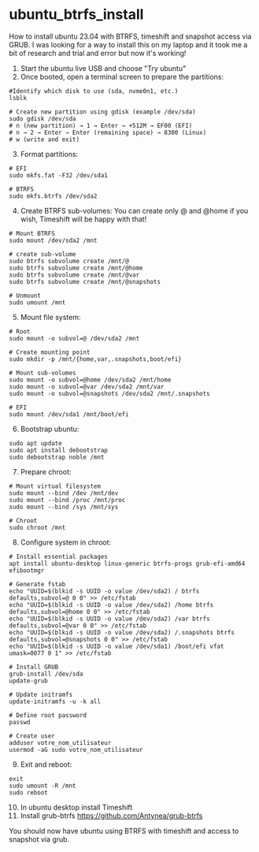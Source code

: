 # ubuntu_btrfs_install
How to install ubuntu 23.04 with BTRFS, timeshift and snapshot access via GRUB.
I was looking for a way to install this on my laptop and it took me a bit of research and trial and error but now it's working!

1. Start the ubuntu live USB and choose "Try ubuntu"
2. Once booted, open a terminal screen to prepare the partitions:
```
#Identify which disk to use (sda, nvme0n1, etc.)
lsblk

# Create new partition using gdisk (example /dev/sda)
sudo gdisk /dev/sda
# n (new partition) → 1 → Enter → +512M → EF00 (EFI)
# n → 2 → Enter → Enter (remaining space) → 8300 (Linux)
# w (write and exit)
```
3. Format partitions:
```
# EFI
sudo mkfs.fat -F32 /dev/sda1

# BTRFS
sudo mkfs.btrfs /dev/sda2
```
4. Create BTRFS sub-volumes:
You can create only @ and @home if you wish, Timeshift will be happy with that!
```
# Mount BTRFS
sudo mount /dev/sda2 /mnt

# create sub-volume
sudo btrfs subvolume create /mnt/@
sudo btrfs subvolume create /mnt/@home
sudo btrfs subvolume create /mnt/@var
sudo btrfs subvolume create /mnt/@snapshots

# Unmount
sudo umount /mnt
```
5. Mount file system:
```
# Root
sudo mount -o subvol=@ /dev/sda2 /mnt

# Create mounting point
sudo mkdir -p /mnt/{home,var,.snapshots,boot/efi}

# Mount sub-volumes
sudo mount -o subvol=@home /dev/sda2 /mnt/home
sudo mount -o subvol=@var /dev/sda2 /mnt/var
sudo mount -o subvol=@snapshots /dev/sda2 /mnt/.snapshots

# EFI
sudo mount /dev/sda1 /mnt/boot/efi
```
6. Bootstrap ubuntu:
```
sudo apt update
sudo apt install debootstrap
sudo debootstrap noble /mnt
```

7. Prepare chroot:
```
# Mount virtual filesystem
sudo mount --bind /dev /mnt/dev
sudo mount --bind /proc /mnt/proc
sudo mount --bind /sys /mnt/sys

# Chroot
sudo chroot /mnt
```
8. Configure system in chroot:
```
# Install essential packages
apt install ubuntu-desktop linux-generic btrfs-progs grub-efi-amd64 efibootmgr

# Generate fstab
echo "UUID=$(blkid -s UUID -o value /dev/sda2) / btrfs defaults,subvol=@ 0 0" >> /etc/fstab
echo "UUID=$(blkid -s UUID -o value /dev/sda2) /home btrfs defaults,subvol=@home 0 0" >> /etc/fstab
echo "UUID=$(blkid -s UUID -o value /dev/sda2) /var btrfs defaults,subvol=@var 0 0" >> /etc/fstab
echo "UUID=$(blkid -s UUID -o value /dev/sda2) /.snapshots btrfs defaults,subvol=@snapshots 0 0" >> /etc/fstab
echo "UUID=$(blkid -s UUID -o value /dev/sda1) /boot/efi vfat umask=0077 0 1" >> /etc/fstab

# Install GRUB
grub-install /dev/sda
update-grub

# Update initramfs
update-initramfs -u -k all

# Define root password
passwd

# Create user
adduser votre_nom_utilisateur
usermod -aG sudo votre_nom_utilisateur
```
9. Exit and reboot:
```
exit
sudo umount -R /mnt
sudo reboot
```
10. In ubuntu desktop install Timeshift
11. Install grub-btrfs https://github.com/Antynea/grub-btrfs

You should now have ubuntu using BTRFS with timeshift and access to snapshot via grub.
 
